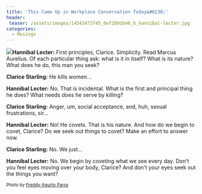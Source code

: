 ```yaml
---
title: 'This Came Up in Workplace Conversation Today&#8230;'
header:
 teaser: /assets/images/14543473745_0ef2091b46_b_hannibal-lecter.jpg
categories:
  - Musings
---
```

<img src="https://douglangille.github.io/assets/images/14543473745_0ef2091b46_b_hannibal-lecter.jpg">**Hannibal Lecter:** First principles, Clarice. Simplicity. Read Marcus Aurelius. Of each particular thing ask: what is it in itself? What is its nature? What does he do, this man you seek?

**Clarice Starling:** He kills women...

**Hannibal Lecter:** No. That is incidental. What is the first and principal thing he does? What needs does he serve by killing?

**Clarice Starling:** Anger, um, social acceptance, and, huh, sexual frustrations, sir...

**Hannibal Lecter:** No! He covets. That is his nature. And how do we begin to covet, Clarice? Do we seek out things to covet? Make an effort to answer now.

**Clarice Starling:** No. We just...

**Hannibal Lecter:** No. We begin by coveting what we see every day. Don't you feel eyes moving over your body, Clarice? And don't your eyes seek out the things you want?

<small>Photo by <a href="http://www.flickr.com/photos/25737645@N08/14543473745" target="_blank">Freddy Agurto Parra</a> </small>